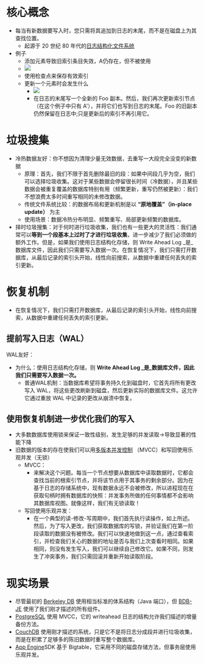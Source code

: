 # 核心概念
- 每当有新数据要写入时，您只需将其追加到日志的末尾，而不是在磁盘上为其查找位置。
	- 起源于 20 世纪 80 年代的[日志结构化文件系统](http://en.wikipedia.org/wiki/Log-structured_file_system)
- 例子
	- 添加元素导致旧索引条目失效，A仍存在，但不被使用
	- ![](Pasted%20image%2020250525191142.png)
	- 使用检查点来保存有效索引
	- 更新一个元素时会发生什么
		- ![](Pasted%20image%2020250525191443.png)
		- 在日志的末尾写一个全新的 Foo 副本。然后，我们再次更新索引节点（在这个例子中只有 A'），并将它们也写到日志的末尾。Foo 的旧副本仍然保留在日志中;只是更新后的索引不再引用它。
# 垃圾搜集
- 冷热数据友好：你不想因为清理少量无效数据，去重写一大段完全没变的新数据
	- 原理：首先，我们不限于首先删除最旧的段：如果中间段几乎为空，我们可以选择垃圾收集。这对于某些数据会停留很长时间（冷数据），并且某些数据会被重复覆盖的数据库特别有用（频繁更新，重写仍然被更新）：我们不想浪费太多时间重写相同的未修改数据。
	- 传统文件系统比较：的数据布局和更新机制是以 **“原地覆盖”（in-place update）** 为主
	- 使用场景：数据冷热分布明显、频繁重写、局部更新频繁的数据库。
- 择时垃圾搜集：对于何时进行垃圾收集，我们也有一些更大的灵活性：我们通常可以**等到一个段基本上过时了才进行垃圾收集**，进一步减少了我们必须做的额外工作。但是，如果我们使用日志结构化存储，则 Write Ahead Log _是_数据库文件，因此我们只需要写入数据一次。在恢复情况下，我们只需打开数据库，从最后记录的索引头开始，线性向前搜索，从数据中重建任何丢失的索引更新。
# 恢复机制
- 在恢复情况下，我们只需打开数据库，从最后记录的索引头开始，线性向前搜索，从数据中重建任何丢失的索引更新。
## 提前写入日志（WAL）
WAL友好：
- 为什么：使用日志结构化存储，则 **Write Ahead Log _是_数据库文件，因此我们只需要写入数据一次。**
	- 普通WAL机制：当数据库希望将事务持久化到磁盘时，它首先将所有更改写入 WAL，将这些更改刷新到磁盘，然后更新实际的数据库文件。这允许它通过重放 WAL 中记录的更改从崩溃中恢复。
## 使用恢复机制进一步优化我们的写入
- 大多数数据库使用锁来保证一致性级别，发生足够的并发读取->导致显著的性能下降
- 旧数据的版本的存在使我们可以用[多版本并发控制](http://en.wikipedia.org/wiki/Multiversion_concurrency_control) （MVCC）和写回使用乐观并发（无锁）
	- MVCC：
		- 来解决这个问题。每当一个节点想要从数据库中读取数据时，它都会查找当前的根索引节点，并将该节点用于其事务的剩余部分。因为在基于日志的存储系统中，现有数据永远不会被修改，所以进程现在在获取句柄时拥有数据库的快照：并发事务所做的任何事情都不会影响其数据库视图。就像这样，我们有无锁读取！
	- 写回使用乐观并发：
		- 在一个典型的读-修改-写周期中，我们首先执行读操作，如上所述。然后，为了写入更改，我们获取数据库的写锁，并验证我们在第一阶段读取的数据没有被修改。我们可以快速地做到这一点，通过查看索引，并检查我们关心的数据的地址是否与我们上次查看时相同。如果相同，则没有发生写入，我们可以继续自己修改它。如果不同，则发生了冲突事务，我们只需回滚并重新开始读取阶段。
# 现实场景
- 尽管最初的 [Berkeley DB](http://en.wikipedia.org/wiki/Berkeley_DB) 使用相当标准的体系结构（Java 端口），但 [BDB-JE](http://www.oracle.com/database/berkeley-db/je/index.html) 使用了我们刚才描述的所有组件。
- [PostgreSQL](http://www.postgresql.org/) 使用 MVCC，它的 writeahead 日志的结构允许我们描述的增量备份方法。
- [CouchDB](http://couchdb.apache.org/) 使用刚才描述的系统，只是它不是将日志分成段并进行垃圾收集，而是在积累了足够多的陈旧数据时重写整个数据库。
- [App Engine](http://code.google.com/appengine/)SDK 基于 Bigtable，它采用不同的磁盘存储方法，但事务层使用乐观并发。